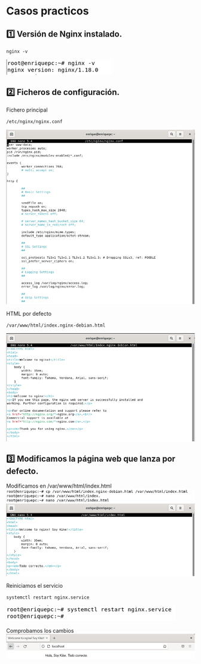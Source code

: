 # Casos practicos
## :one: Versión de Nginx instalado.
```
nginx -v
```
![4](https://github.com/kikelopser/Nginx/blob/main/Nginx/4.PNG)

## :two: Ficheros de configuración.
Fichero principal
```
/etc/nginx/nginx.conf
```
![5](https://github.com/kikelopser/Nginx/blob/main/Nginx/5.PNG)

HTML por defecto
```
/var/www/html/index.nginx-debian.html  
```
![6](https://github.com/kikelopser/Nginx/blob/main/Nginx/6.PNG)

## :three: Modificamos la página web que lanza por defecto.
Modificamos en /var/www/html/index.html
![7](https://github.com/kikelopser/Nginx/blob/main/Nginx/7.PNG)
![8](https://github.com/kikelopser/Nginx/blob/main/Nginx/8.PNG)

Reiniciamos el servicio
```
systemctl restart nginx.service
```
![9](https://github.com/kikelopser/Nginx/blob/main/Nginx/9.PNG)

Comprobamos los cambios
![10](https://github.com/kikelopser/Nginx/blob/main/Nginx/10.PNG)
